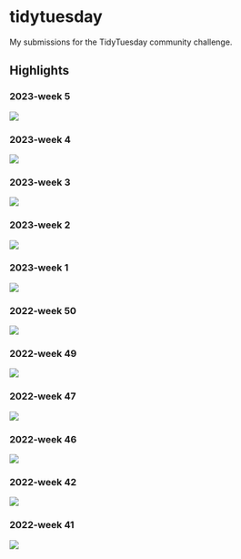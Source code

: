 # tidytuesday
My submissions for the TidyTuesday community challenge.

## Highlights


### 2023-week 5
<a href="2023/2023-week5"><img src="2023/2023-week5/plots/plot_w5.png"></a>

### 2023-week 4
<a href="2023/2023-week4"><img src="2023/2023-week4/plots/plot_w4.png"></a>

### 2023-week 3
<a href="2023/2023_week3"><img src="2023/2023-week3/plots/plot_w3.png"></a>

### 2023-week 2
<a href="2023/2023-week2"><img src="2023/2023-week2/plots/plot_w2.png"></a>

### 2023-week 1
<a href="2023/2023-week1"><img src="2023/2023-week1/plots/plot_w1.gif"></a>

### 2022-week 50
<a href="2022/2022-week50"><img src="2022/2022-week50/plots/plot_w50.png"></a>

### 2022-week 49
<a href="2022/2022-week49"><img src="2022/2022-week49/plots/plot_w49_edited.png"></a>

### 2022-week 47
<a href="2022/2022-week47"><img src="2022/2022-week47/plots/plot_w47.png"></a>

### 2022-week 46
<a href="2022/2022-week46"><img src="2022/2022-week46/plots/plot_w46.png"></a>

### 2022-week 42
<a href="2022/2022-week42"><img src="2022/2022-week42/plots/plot_w42.png"></a>

### 2022-week 41
<a href="2022/2022-week41"><img src="2022/2022-week41/plots/plot_w41.png"></a>
